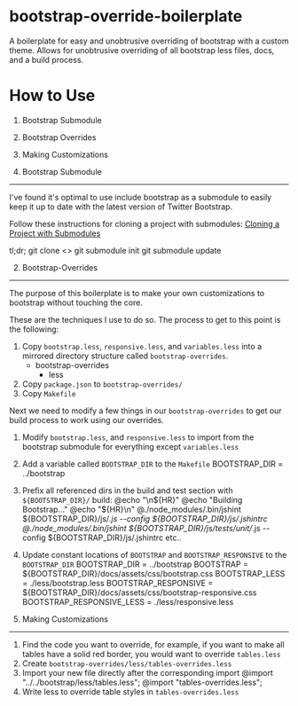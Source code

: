 bootstrap-override-boilerplate
==============================

A boilerplate for easy and unobtrusive overriding of bootstrap with a custom theme.
Allows for unobtrusive overriding of all bootstrap less files, docs, and a build process.

How to Use
==========

1) Bootstrap Submodule
2) Bootstrap Overrides
3) Making Customizations

1) Bootstrap Submodule
----------------------

I've found it's optimal to use include bootstrap as a submodule to easily keep it up to date with the latest version of Twitter Bootstrap.

Follow these instructions for cloning a project with submodules:
[Cloning a Project with Submodules](http://git-scm.com/book/en/Git-Tools-Submodules#Cloning-a-Project-with-Submodules)

tl;dr;
    git clone <<git-url>>
    git submodule init
    git submodule update

2) Bootstrap-Overrides
----------------------

The purpose of this boilerplate is to make your own customizations to bootstrap without touching the core.

These are the techniques I use to do so. The process to get to this point is the following:

1) Copy ```bootstrap.less```, ```responsive.less```, and ```variables.less``` into a mirrored directory structure called ```bootstrap-overrides```.
    - bootstrap-overrides
      - less
2) Copy ```package.json``` to ```bootstrap-overrides/```
3) Copy ```Makefile```

Next we need to modify a few things in our ```bootstrap-overrides``` to get our build process to work using our overrides.

1) Modify ```bootstrap.less```, and ```responsive.less``` to import from the bootstrap submodule for everything except ```variables.less```
2) Add a variable called ```BOOTSTRAP_DIR``` to the ```Makefile```
   BOOTSTRAP_DIR = ../bootstrap
3) Prefix all referenced dirs in the build and test section with ```${BOOTSTRAP_DIR}/```
    build:
    	@echo "\n${HR}"
    	@echo "Building Bootstrap..."
    	@echo "${HR}\n"
    	@./node_modules/.bin/jshint ${BOOTSTRAP_DIR}/js/*.js --config ${BOOTSTRAP_DIR}/js/.jshintrc
    	@./node_modules/.bin/jshint ${BOOTSTRAP_DIR}/js/tests/unit/*.js --config ${BOOTSTRAP_DIR}/js/.jshintrc
    	etc..
4) Update constant locations of ```BOOTSTRAP``` and ```BOOTSTRAP_RESPONSIVE``` to the ```BOOTSTRAP_DIR```
    BOOTSTRAP_DIR = ../bootstrap
    BOOTSTRAP = ${BOOTSTRAP_DIR}/docs/assets/css/bootstrap.css
    BOOTSTRAP_LESS = ./less/bootstrap.less
    BOOTSTRAP_RESPONSIVE = ${BOOTSTRAP_DIR}/docs/assets/css/bootstrap-responsive.css
    BOOTSTRAP_RESPONSIVE_LESS = ./less/responsive.less

3) Making Customizations
------------------------

1) Find the code you want to override, for example, if you want to make all tables have a solid red border, you would want to override ```tables.less```
2) Create ```bootstrap-overrides/less/tables-overrides.less```
3) Import your new file directly after the corresponding import
    @import "../../bootstrap/less/tables.less";
    @import "tables-overrides.less";
4) Write less to override table styles in ```tables-overrides.less```


